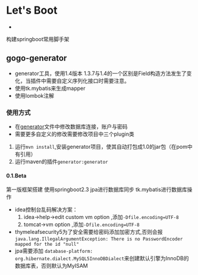 # Let's Boot
-
构建springboot常用脚手架

## gogo-generator

- generator工具，使用1.4版本
 1.3.7与1.4的一个区别是Field构造方法发生了变化，当插件中需要自定义序列化接口时需要注意。
- 使用tk.mybatis来生成mapper
- 使用lombok注解

### 使用方式

- 在[generator](boot-generator/src/main/resources/generator/generatorConfig.xml)文件中修改数据库连接，账户与密码
- 需要更多自定义的修改需要修改项目中三个plugin类
1. 运行`mvn install`,安装generator项目，使其自动打包成1.0的jar包（在pom中有引用）
2. 运行maven的插件`generator:generator`

#### 0.1.Beta

第一版框架搭建
使用springboot2.3
jpa进行数据库同步
tk.mybatis进行数据库操作

* idea控制台乱码解决方案：
    1. idea->help->edit custom vm option ,添加`-Dfile.encoding=UTF-8`
    2. tomcat->vm option ,添加`-Dfile.encoding=UTF-8`
* thymeleafsecurity5为了安全需要给密码添加加密方式,否则会报
  `java.lang.IllegalArgumentException: There is no PasswordEncoder mapped for the id "null"`
* jpa需要添加
 `database-platform: org.hibernate.dialect.MySQL5InnoDBDialect`来创建默认引擎为InnoDB的数据库表，否则默认为MyISAM